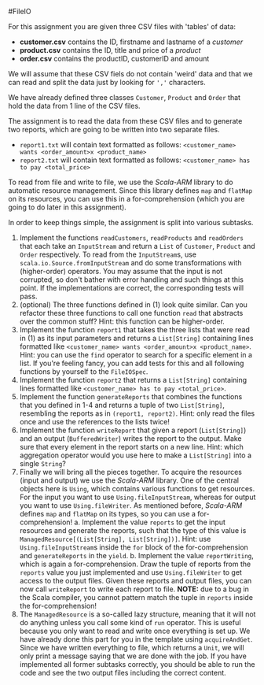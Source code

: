 #FileIO

For this assignment you are given three CSV files with 'tables' of data:
* **customer.csv** contains the ID, firstname and lastname of a *customer*
* **product.csv** contains the ID, title and price of a *product*
* **order.csv** contains the productID, customerID and amount

We will assume that these CSV fiels do not contain 'weird' data and that we can read and split the data just by looking for `','` characters.

We have already defined three classes `Customer`, `Product` and `Order` that hold the data from 1 line of the CSV files.

The assignment is to read the data from these CSV files and to generate two reports, which are going to be written into two separate files.
* `report1.txt` will contain text formatted as follows: `<customer_name> wants <order_amount>x <product_name>`
* `report2.txt` will contain text formatted as follows: `<customer_name> has to pay <total_price>`

To read from file and write to file, we use the *Scala-ARM* library to do automatic resource management. Since this library defines `map` and `flatMap` on its resources, you can use this in a for-comprehension (which you are going to do later in this assignment).

In order to keep things simple, the assignment is split into various subtasks.

1. Implement the functions `readCustomers`, `readProducts` and `readOrders` that each take an `InputStream` and return a `List` of `Customer`, `Product` and `Order` respectively. To read from the `InputStream`s, use `scala.io.Source.fromInputStream` and do some transformations with (higher-order) operators. You may assume that the input is not corrupted, so don't bather with error handling and such things at this point. If the implementations are correct, the corresponding tests will pass.
2. (optional) The three functions defined in (1) look quite similar. Can you refactor these three functions to call one function `read` that abstracts over the common stuff? Hint: this function can be higher-order.
3. Implement the function `report1` that takes the three lists that were read in (1) as its input parameters and returns a `List[String]` containing lines formatted like `<customer_name> wants <order_amount>x <product_name>`. Hint: you can use the `find` operator to search for a specific element in a list. If you're feeling fancy, you can add tests for this and all following functions by yourself to the `FileIOSpec`.
4. Implement the function `report2` that returns a `List[String]` containing lines formatted like `<customer_name> has to pay <total_price>`.
5. Implement the function `generateReports` that combines the functions that you defined in 1-4 and returns a tuple of two `List[String]`, resembling the reports as in `(report1, report2)`. Hint: only read the files once and use the references to the lists twice!
6. Implement the function `writeReport` that given a report (`List[String]`) and an output (`BufferedWriter`) writes the report to the output. Make sure that every element in the report starts on a new line. Hint: which aggregation operator would you use here to make a `List[String]` into a single `String`?
7. Finally we will bring all the pieces together. To acquire the resources (input and output) we use the *Scala-ARM* library. One of the central objects here is `Using`, which contains various functions to get resources. For the input you want to use `Using.fileInputStream`, whereas for output you want to use `Using.fileWriter`. As mentioned before, *Scala-ARM* defines `map` and `flatMap` on its types, so you can use a for-comprehension!
    a. Implement the value `reports` to get the input resources and generate the reports, such that the type of this value is `ManagedResource[(List[String], List[String])]`. Hint: use `Using.fileInputStream`s inside the `for` block of the for-comprehension and `generateReports` in the `yield`.
    b. Implement the value `reportWriting`, which is again a for-comprehension. Draw the tuple of reports from the `reports` value you just implemented and use `Using.fileWriter` to get access to the output files. Given these reports and output files, you can now call `writeReport` to write each report to file. **NOTE:** due to a bug in the Scala compiler, you cannot pattern match the tuple in `reports` inside the for-comprehension!
8. The `ManagedResource` is a so-called lazy structure, meaning that it will not do anything unless you call some kind of `run` operator. This is useful because you only want to read and write once everything is set up. We have already done this part for you in the template using `acquireAndGet`. Since we have written everything to file, which returns a `Unit`, we will only print a message saying that we are done with the job. If you have implemented all former subtasks correctly, you should be able to run the code and see the two output files including the correct content.
